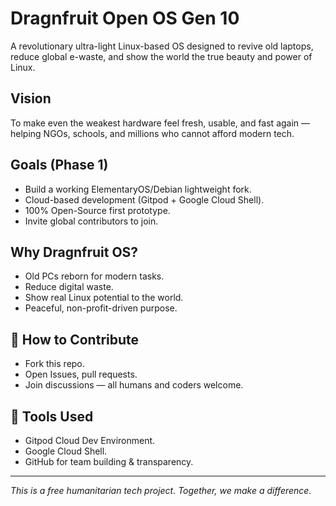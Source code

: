 # Dragnfruit Open OS Gen 10

A revolutionary ultra-light Linux-based OS designed to revive old laptops, reduce global e-waste, and show the world the true beauty and power of Linux.

##  Vision
To make even the weakest hardware feel fresh, usable, and fast again — helping NGOs, schools, and millions who cannot afford modern tech.

##  Goals (Phase 1)
- Build a working ElementaryOS/Debian lightweight fork.
- Cloud-based development (Gitpod + Google Cloud Shell).
- 100% Open-Source first prototype.
- Invite global contributors to join.

##  Why Dragnfruit OS?
- Old PCs reborn for modern tasks.
- Reduce digital waste.
- Show real Linux potential to the world.
- Peaceful, non-profit-driven purpose.

## 🤝 How to Contribute
- Fork this repo.
- Open Issues, pull requests.
- Join discussions — all humans and coders welcome.

## 🔗 Tools Used
- Gitpod Cloud Dev Environment.
- Google Cloud Shell.
- GitHub for team building & transparency.

---

*This is a free humanitarian tech project. Together, we make a difference.*
